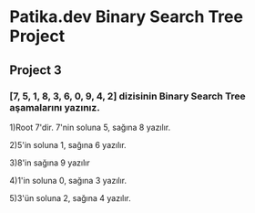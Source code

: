 # Patika.dev Binary Search Tree Project
## Project 3
### [7, 5, 1, 8, 3, 6, 0, 9, 4, 2] dizisinin Binary Search Tree aşamalarını yazınız.

1)Root 7'dir. 7'nin soluna 5, sağına 8 yazılır.

2)5'in soluna 1, sağına 6 yazılır.

3)8'in sağına 9 yazılır 

4)1'in soluna 0, sağına 3 yazılır.

5)3'ün soluna 2, sağına 4 yazılır.

